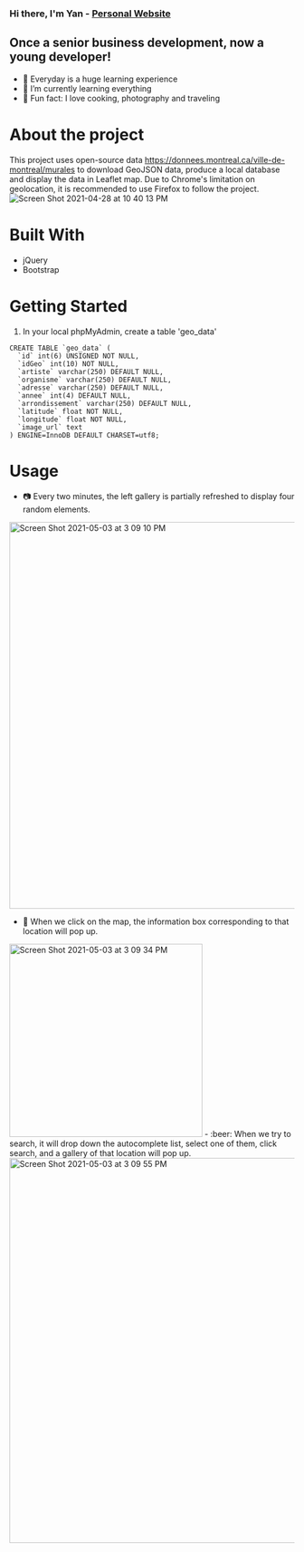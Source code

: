 ### Hi there, I'm Yan - [Personal Website](https://yanmtl.website)

## Once a senior business development, now a young developer!
- 👀 Everyday is a huge learning experience
- 🌱 I’m currently learning everything
- 💞️ Fun fact: I love cooking, photography and traveling

# About the project
This project uses open-source data https://donnees.montreal.ca/ville-de-montreal/murales to download GeoJSON data, produce a local database and display the data in Leaflet map.
Due to Chrome's limitation on geolocation, it is recommended to use Firefox to follow the project.
![Screen Shot 2021-04-28 at 10 40 13 PM](https://user-images.githubusercontent.com/68293086/116497628-d732c200-a875-11eb-9d0a-04e46bd29647.png)

# Built With
- jQuery
- Bootstrap

# Getting Started
1. In your local phpMyAdmin, create a table 'geo_data'
```
CREATE TABLE `geo_data` (
  `id` int(6) UNSIGNED NOT NULL,
  `idGeo` int(10) NOT NULL,
  `artiste` varchar(250) DEFAULT NULL,
  `organisme` varchar(250) DEFAULT NULL,
  `adresse` varchar(250) DEFAULT NULL,
  `annee` int(4) DEFAULT NULL,
  `arrondissement` varchar(250) DEFAULT NULL,
  `latitude` float NOT NULL,
  `longitude` float NOT NULL,
  `image_url` text
) ENGINE=InnoDB DEFAULT CHARSET=utf8;
```
# Usage
- :camera: Every two minutes, the left gallery is partially refreshed to display four random elements.

<img width="683" alt="Screen Shot 2021-05-03 at 3 09 10 PM" src="https://user-images.githubusercontent.com/68293086/116921702-59c6d300-ac22-11eb-8e49-78b0f2fe980c.png">

- :city_sunset: When we click on the map, the information box corresponding to that location will pop up.

<img width="341" alt="Screen Shot 2021-05-03 at 3 09 34 PM" src="https://user-images.githubusercontent.com/68293086/116921795-7d8a1900-ac22-11eb-8e52-957872ac2458.png">
- :beer: When we try to search, it will drop down the autocomplete list, select one of them, click search, and a gallery of that location will pop up.

<img width="680" alt="Screen Shot 2021-05-03 at 3 09 55 PM" src="https://user-images.githubusercontent.com/68293086/116921835-8f6bbc00-ac22-11eb-93b0-6e486013b0d6.png">
